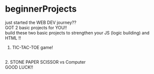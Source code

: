 # beginnerProjects
just started the WEB DEV journey??
<br>
GOT 2 basic projects for YOU!! 
<br>
build these two basic projects to strengthen your JS (logic building) and HTML !!
<br> 
1. TIC-TAC-TOE game!
<br>
2. STONE PAPER SCISSOR vs Computer
<br>
GOOD LUCK!!
